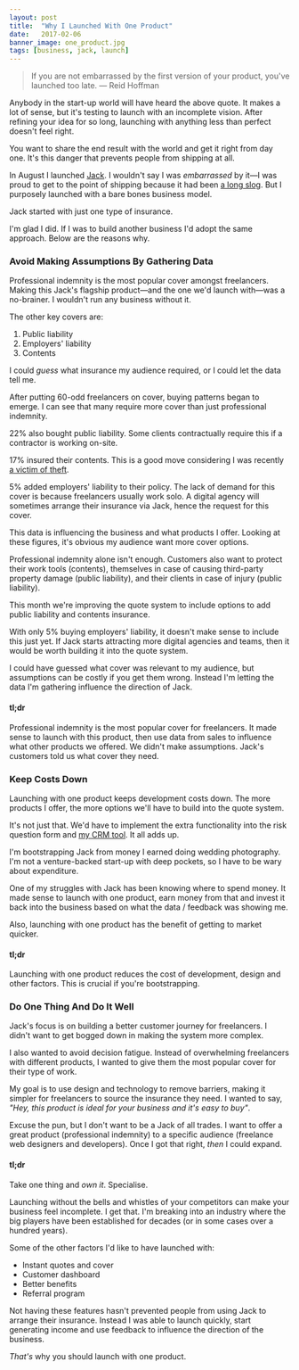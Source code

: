 ```yaml
---
layout: post
title:  "Why I Launched With One Product"
date:   2017-02-06
banner_image: one_product.jpg
tags: [business, jack, launch]
---
```


<blockquote>If you are not embarrassed by the first version of your product, you've launched too late. — Reid Hoffman</blockquote>

Anybody in the start-up world will have heard the above quote. It makes a lot of sense, but it's testing to launch with an incomplete vision. After refining your idea for so long, launching with anything less than perfect doesn't feel right.

You want to share the end result with the world and get it right from day one. It's this danger that prevents people from shipping at all.

In August I launched <a href="https://withjack.co.uk">Jack</a>. I wouldn't say I was _embarrassed_ by it—I was proud to get to the point of shipping because it had been <a href="/idea-to-launch-in-11-years/">a long slog</a>. But I purposely launched with a bare bones business model.

Jack started with just one type of insurance.

I'm glad I did. If I was to build another business I'd adopt the same approach. Below are the reasons why.

<h3>Avoid Making Assumptions By Gathering Data</h3>

Professional indemnity is the most popular cover amongst freelancers. Making this Jack's flagship product—and the one we'd launch with—was a no-brainer. I wouldn't run any business without it.

The other key covers are:

1. Public liability
2. Employers' liability
3. Contents

I could _guess_ what insurance my audience required, or I could let the data tell me.

After putting 60-odd freelancers on cover, buying patterns began to emerge. I can see that many require more cover than just professional indemnity.

22% also bought public liability. Some clients contractually require this if a contractor is working on-site.

17% insured their contents. This is a good move considering I was recently <a href="https://withjack.co.uk/insurance/2017/01/25/ive-been-burgled.html">a victim of theft</a>.

5% added employers' liability to their policy. The lack of demand for this cover is because freelancers usually work solo. A digital agency will sometimes arrange their insurance via Jack, hence the request for this cover.

This data is influencing the business and what products I offer. Looking at these figures, it's obvious my audience want more cover options.

Professional indemnity alone isn't enough. Customers also want to protect their work tools (contents), themselves in case of causing third-party property damage (public liability), and their clients in case of injury (public liability).

This month we're improving the quote system to include options to add public liability and contents insurance.

With only 5% buying employers' liability, it doesn't make sense to include this just yet. If Jack starts attracting more digital agencies and teams, then it would be worth building it into the quote system.

I could have guessed what cover was relevant to my audience, but assumptions can be costly if you get them wrong. Instead I'm letting the data I'm gathering influence the direction of Jack.

<h4>tl;dr</h4>

Professional indemnity is the most popular cover for freelancers. It made sense to launch with this product, then use data from sales to influence what other products we offered. We didn't make assumptions. Jack's customers told us what cover they need.

<h3>Keep Costs Down</h3>

Launching with one product keeps development costs down. The more products I offer, the more options we'll have to build into the quote system.

It's not just that. We'd have to implement the extra functionality into the risk question form and <a href="/tools-i-use/">my CRM tool</a>. It all adds up.

I'm bootstrapping Jack from money I earned doing wedding photography. I'm not a venture-backed start-up with deep pockets, so I have to be wary about expenditure.

One of my struggles with Jack has been knowing where to spend money. It made sense to launch with one product, earn money from that and invest it back into the business based on what the data / feedback was showing me.

Also, launching with one product has the benefit of getting to market quicker.

<h4>tl;dr</h4>

Launching with one product reduces the cost of development, design and other factors. This is crucial if you're bootstrapping.

<h3>Do One Thing And Do It Well</h3>

Jack's focus is on building a better customer journey for freelancers. I didn't want to get bogged down in making the system more complex.

I also wanted to avoid decision fatigue. Instead of overwhelming freelancers with different products, I wanted to give them the most popular cover for their type of work.

My goal is to use design and technology to remove barriers, making it simpler for freelancers to source the insurance they need. I wanted to say, _"Hey, this product is ideal for your business and it's easy to buy"_.

Excuse the pun, but I don't want to be a Jack of all trades. I want to offer a great product (professional indemnity) to a specific audience (freelance web designers and developers). Once I got that right, _then_ I could expand.

<h4>tl;dr</h4>

Take one thing and _own it_. Specialise.

Launching without the bells and whistles of your competitors can make your business feel incomplete. I get that. I'm breaking into an industry where the big players have been established for decades (or in some cases over a hundred years).

Some of the other factors I'd like to have launched with:

* Instant quotes and cover
* Customer dashboard
* Better benefits
* Referral program

Not having these features hasn't prevented people from using Jack to arrange their insurance. Instead I was able to launch quickly, start generating income and use feedback to influence the direction of the business.

_That's_ why you should launch with one product.